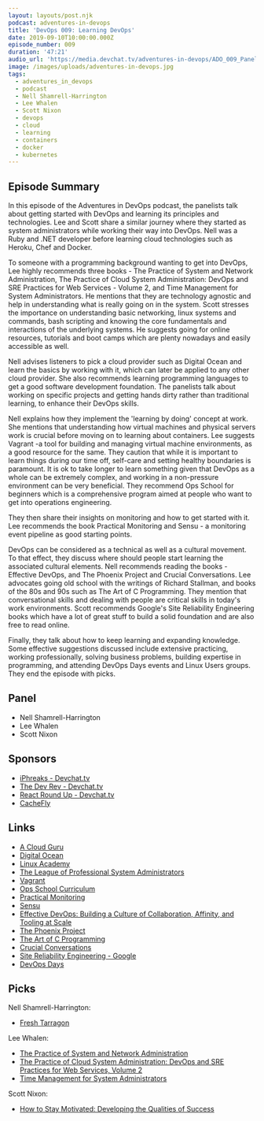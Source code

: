```yaml
---
layout: layouts/post.njk
podcast: adventures-in-devops
title: 'DevOps 009: Learning DevOps'
date: 2019-09-10T10:00:00.000Z
episode_number: 009
duration: '47:21'
audio_url: 'https://media.devchat.tv/adventures-in-devops/ADO_009_Panel.mp3'
image: /images/uploads/adventures-in-devops.jpg
tags:
  - adventures_in_devops
  - podcast
  - Nell Shamrell-Harrington
  - Lee Whalen
  - Scott Nixon
  - devops
  - cloud
  - learning
  - containers
  - docker
  - kubernetes
---
```

## Episode Summary

In this episode of the Adventures in DevOps podcast, the panelists talk about getting started with DevOps and learning its principles and technologies. Lee and Scott share a similar journey where they started as system administrators while working their way into DevOps. Nell was a Ruby and .NET developer before learning cloud technologies such as Heroku, Chef and Docker.

To someone with a programming background wanting to get into DevOps, Lee highly recommends three books - The Practice of System and Network Administration, The Practice of Cloud System Administration: DevOps and SRE Practices for Web Services - Volume 2, and Time Management for System Administrators. He mentions that they are technology agnostic and help in understanding what is really going on in the system. Scott stresses the importance on understanding basic networking, linux systems and commands, bash scripting and knowing the core fundamentals and interactions of the underlying systems. He suggests going for online resources, tutorials and boot camps which are plenty nowadays and easily accessible as well.

Nell advises listeners to pick a cloud provider such as Digital Ocean and learn the basics by working with it, which can later be applied to any other cloud provider. She also recommends learning programming languages to get a good software development foundation. The panelists talk about working on specific projects and getting hands dirty rather than traditional learning, to enhance their DevOps skills. 

Nell explains how they implement the 'learning by doing' concept at work. She mentions that understanding how virtual machines and physical servers work is crucial before moving on to learning about containers. Lee suggests Vagrant -a tool for building and managing virtual machine environments, as a good resource for the same. They caution that while it is important to learn things during our time off, self-care and setting healthy boundaries is paramount. It is ok to take longer to learn something given that DevOps as a whole can be extremely complex, and working in a non-pressure environment can be very beneficial. They recommend Ops School for beginners which is a comprehensive program aimed at people who want to get into operations engineering.

They then share their insights on monitoring and how to get started with it. Lee recommends the book Practical Monitoring and Sensu - a monitoring event pipeline as good starting points. 

DevOps can be considered as a technical as well as a cultural movement. To that effect, they discuss where should people start learning the associated cultural elements. Nell recommends reading the books - Effective DevOps, and The Phoenix Project and Crucial Conversations. Lee advocates going old school with the writings of Richard Stallman, and books of the 80s and 90s such as The Art of C Programming. They mention that conversational skills and dealing with people are critical skills in today's work environments. Scott recommends Google's Site Reliability Engineering books which have a lot of great stuff to build a solid foundation and are also free to read online.

Finally, they talk about how to keep learning and expanding knowledge. Some effective suggestions discussed include extensive practicing, working professionally, solving business problems, building expertise in programming, and attending DevOps Days events and Linux Users groups. They end the episode with picks.

## Panel

* Nell Shamrell-Harrington
* Lee Whalen
* Scott Nixon

## Sponsors

* [iPhreaks - Devchat.tv](https://devchat.tv/iphreaks/)
* [The Dev Rev - Devchat.tv](https://devchat.tv/dev-rev/)
* [React Round Up - Devchat.tv](https://devchat.tv/react-round-up/)
* [CacheFly](https://www.cachefly.com/)

## Links

* [A Cloud Guru](https://acloud.guru/)
* [Digital Ocean](https://www.digitalocean.com/)
* [Linux Academy](https://linuxacademy.com/)
* [The League of Professional System Administrators](https://lopsa.org/) 
* [Vagrant](https://www.vagrantup.com/)
* [Ops School Curriculum](https://github.com/opsschool/curriculum)
* [Practical Monitoring](https://www.practicalmonitoring.com/)
* [Sensu](https://sensu.io/)
* [Effective DevOps: Building a Culture of Collaboration, Affinity, and Tooling at Scale](https://www.amazon.com/Effective-DevOps-Building-Collaboration-Affinity/dp/1491926309?tag=donorsclicks-20)
* [The Phoenix Project](https://www.amazon.com/Phoenix-Project-DevOps-Helping-Business/dp/0988262592)
* [The Art of C Programming](https://www.amazon.com/Art-C-Programming-Robin-Jones/dp/0387963928)
* [Crucial Conversations](https://www.amazon.com/Crucial-Conversations-Talking-Stakes-Second-ebook/dp/B005K0AYH4/ref=pd_sim_351_3/135-1255337-2545805?_encoding=UTF8&pd_rd_i=B005K0AYH4&pd_rd_r=bff48245-fcee-4d1d-94f9-80d2acfb0f29&pd_rd_w=KsYuP&pd_rd_wg=mS9oz&pf_rd_p=5c130f77-a5ef-4ffd-9db1-c29a354f52f9&pf_rd_r=SBAFEAY4S5DFA7Y7SGV9&psc=1&refRID=SBAFEAY4S5DFA7Y7SGV9)
* [Site Reliability Engineering - Google](https://landing.google.com/sre/books/)
* [DevOps Days](https://devopsdays.org/)

## Picks

Nell Shamrell-Harrington:

* [Fresh Tarragon](https://en.wikipedia.org/wiki/Tarragon)

Lee Whalen:

* [The Practice of System and Network Administration](https://www.amazon.com/Practice-System-Network-Administration-Second/dp/0321492668)
* [The Practice of Cloud System Administration: DevOps and SRE Practices for Web Services, Volume 2](https://www.amazon.com/Practice-Cloud-System-Administration-Practices/dp/032194318X)
* [Time Management for System Administrators](https://www.amazon.com/Time-Management-System-Administrators-Working/dp/0596007833)

Scott Nixon:

* [How to Stay Motivated: Developing the Qualities of Success](https://www.amazon.com/How-Stay-Motivated-Developing-Qualities/dp/B001E4SMKG?tag=donorsclicks-20)
